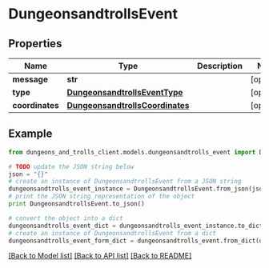 # DungeonsandtrollsEvent


## Properties
Name | Type | Description | Notes
------------ | ------------- | ------------- | -------------
**message** | **str** |  | [optional] 
**type** | [**DungeonsandtrollsEventType**](DungeonsandtrollsEventType.md) |  | [optional] 
**coordinates** | [**DungeonsandtrollsCoordinates**](DungeonsandtrollsCoordinates.md) |  | [optional] 

## Example

```python
from dungeons_and_trolls_client.models.dungeonsandtrolls_event import DungeonsandtrollsEvent

# TODO update the JSON string below
json = "{}"
# create an instance of DungeonsandtrollsEvent from a JSON string
dungeonsandtrolls_event_instance = DungeonsandtrollsEvent.from_json(json)
# print the JSON string representation of the object
print DungeonsandtrollsEvent.to_json()

# convert the object into a dict
dungeonsandtrolls_event_dict = dungeonsandtrolls_event_instance.to_dict()
# create an instance of DungeonsandtrollsEvent from a dict
dungeonsandtrolls_event_form_dict = dungeonsandtrolls_event.from_dict(dungeonsandtrolls_event_dict)
```
[[Back to Model list]](../README.md#documentation-for-models) [[Back to API list]](../README.md#documentation-for-api-endpoints) [[Back to README]](../README.md)


